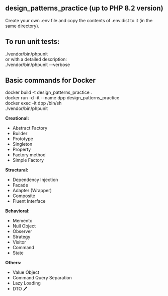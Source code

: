 ## design_patterns_practice (up to PHP 8.2 version)    

Create your own .env file and copy the contents of .env.dist to it (in the same directory).

## To run unit tests:  
./vendor/bin/phpunit   
or with a detailed description:    
./vendor/bin/phpunit --verbose         

## Basic commands for Docker
docker build -t design_patterns_practice .        
docker run -d -it --name dpp design_patterns_practice         
docker exec -it dpp /bin/sh      
./vendor/bin/phpunit       


**Creational:**   
- Abstract Factory
- Builder
- Prototype
- Singleton
- Property
- Factory method  
- Simple Factory  

**Structural:**   
- Dependency Injection
- Facade    
- Adapter (Wrapper)    
- Composite   
- Fluent Interface   

**Behavioral:**   
- Memento
- Null Object
- Observer
- Strategy   
- Visitor   
- Command  
- State    

**Others:**   
- Value Object
- Command Query Separation
- Lazy Loading  
- DTO   :pen: 
